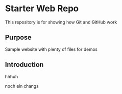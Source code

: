 # Starter Web Repo

This repository is for showing how Git and GitHub work

## Purpose

Sample website with plenty of files for demos

## Introduction
hhhuh

noch ein changs